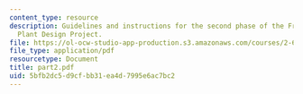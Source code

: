 ```yaml
---
content_type: resource
description: Guidelines and instructions for the second phase of the Frigate Propulsion
  Plant Design Project.
file: https://ol-ocw-studio-app-production.s3.amazonaws.com/courses/2-611-marine-power-and-propulsion-fall-2006/5bfb2dc5d9cfbb31ea4d7995e6ac7bc2_part2.pdf
file_type: application/pdf
resourcetype: Document
title: part2.pdf
uid: 5bfb2dc5-d9cf-bb31-ea4d-7995e6ac7bc2
---
```

